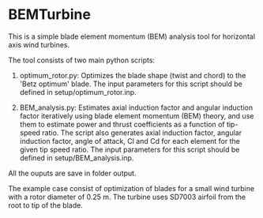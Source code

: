 # BEMTurbine

This is a simple blade element momentum (BEM) analysis tool for horizontal axis wind turbines. 

The tool consists of two main python scripts:

1. optimum_rotor.py: Optimizes the blade shape (twist and chord) to the 'Betz
optimum' blade. The input parameters for this script should be defined in
setup/optimum_rotor.inp.

2. BEM_analysis.py: Estimates axial induction factor and angular induction factor
iteratively using blade element momentum (BEM) theory, and use them to estimate
power and thrust coefficients as a function of tip-speed ratio. The script also
generates axial induction factor, angular induction factor, angle of attack, Cl
and Cd for each element for the given tip speed ratio. The input parameters for
this script should be defined in setup/BEM_analysis.inp.

All the ouputs are save in folder output.

The example case consist of optimization of blades for a small wind turbine with
a rotor diameter of 0.25 m. The turbine uses SD7003 airfoil from the root to tip
of the blade.
